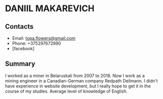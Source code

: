 #  DANIIL MAKAREVICH

## Contacts
* Email: topa.flowers@gmail.com
* Phone: +375297672990
* [facebook]

## Summary
I worked as a miner in Belaruskali from 2007 to 2018. Now I work as a mining engineer in a Canadian-German company Redpath Deilmann.
I didn't have experience in website development, but I really hope to get it in the course of my studies. 
Average level of knowledge of English.



